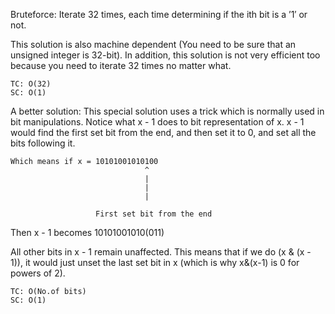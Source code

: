 Bruteforce:
Iterate 32 times, each time determining if the ith bit is a ’1′ or not.

This solution is also machine dependent (You need to be sure that an unsigned integer is 32-bit).
In addition, this solution is not very efficient too because you need to iterate 32 times no matter what.

    TC: O(32)
    SC: O(1)

A better solution:
This special solution uses a trick which is normally used in bit manipulations.
Notice what x - 1 does to bit representation of x.
x - 1 would find the first set bit from the end, and then set it to 0, and set all the bits following it.
    
    Which means if x = 10101001010100
                                  ^
                                  |
                                  |
                                  |

                       First set bit from the end
Then x - 1 becomes 10101001010(011)

All other bits in x - 1 remain unaffected.
This means that if we do (x & (x - 1)), it would just unset the last set bit in x (which is why x&(x-1) is 0 for powers of 2).

    TC: O(No.of bits)
    SC: O(1)